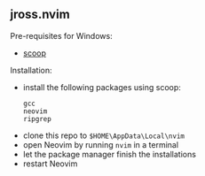 ## jross.nvim
Pre-requisites for Windows:
- [scoop](https://scoop.sh/)

Installation: 
- install the following packages using scoop:
  ```
  gcc
  neovim
  ripgrep
  ```
- clone this repo to `$HOME\AppData\Local\nvim`
- open Neovim by running `nvim` in a terminal
- let the package manager finish the installations
- restart Neovim
